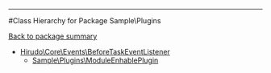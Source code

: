 - - -

#Class Hierarchy for Package Sample\Plugins

<div><a href='https://github.com/JeyDotC/Hirudo-docs/tree/master/sample/plugins'>Back to package summary</a></div>

<ul>
<li><a href="https://github.com/JeyDotC/Hirudo-docs/blob/master/hirudo/core/events/BeforeTaskEventListener.md">Hirudo\Core\Events\BeforeTaskEventListener</a><ul>
<li><a href="https://github.com/JeyDotC/Hirudo-docs/blob/master/sample/plugins/ModuleEnhablePlugin.md">Sample\Plugins\ModuleEnhablePlugin</a></li>
</ul>
</li>
</ul>
